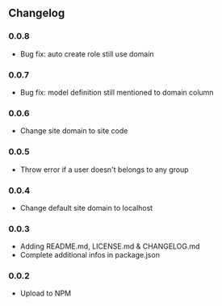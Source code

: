 ## Changelog

### 0.0.8

- Bug fix: auto create role still use domain

### 0.0.7

- Bug fix: model definition still mentioned to domain column

### 0.0.6

- Change site domain to site code

### 0.0.5

- Throw error if a user doesn't belongs to any group

### 0.0.4

- Change default site domain to localhost

### 0.0.3

- Adding README.md, LICENSE.md & CHANGELOG.md
- Complete additional infos in package.json

### 0.0.2

- Upload to NPM
